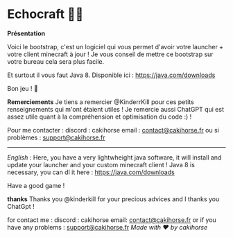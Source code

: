 # Echocraft 💛🌳
**Présentation**

Voici le bootstrap, c'est un logiciel qui vous permet d'avoir votre launcher + votre client minecraft à jour ! 
Je vous conseil de mettre ce bootstrap sur votre bureau cela sera plus facile.

Et surtout il vous faut Java 8. 
Disponible ici : https://java.com/downloads

Bon jeu ! 💯 

**Remerciements**
Je tiens a remercier @KinderrKill pour ces petits renseignements qui m'ont étaient utiles !
Je remercie aussi ChatGPT qui est assez utile quant à la compréhension et optimisation du code :) !

Pour me contacter : 
discord : cakihorse
email : contact@cakihorse.fr ou si problèmes : support@cakihorse.fr
______________________________________________________________________________________________________________

*English :*
Here, you have a very lightwheight java software, it will install and update your launcher and your custom minecraft client !
Java 8 is necessary, you can dl it here : https://java.com/downloads

Have a good game ! 

**thanks**
Thanks you @kinderkill for your precious advices and I thanks you ChatGpt !

for contact me :
discord : cakihorse
email: contact@cakihorse.fr or if you have any problems : support@cakihorse.fr
*Made with ❤ by cakihorse*


